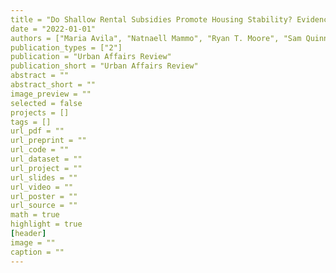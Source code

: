 ```yaml
---
title = "Do Shallow Rental Subsidies Promote Housing Stability? Evidence on Costs and Effects from DC's Shallow Flexible Rent Subsidy Program"
date = "2022-01-01"
authors = ["Maria Avila", "Natnaell Mammo", "Ryan T. Moore", "Sam Quinney"]
publication_types = ["2"]
publication = "Urban Affairs Review"
publication_short = "Urban Affairs Review"
abstract = ""
abstract_short = ""
image_preview = ""
selected = false
projects = []
tags = []
url_pdf = ""
url_preprint = ""
url_code = ""
url_dataset = ""
url_project = ""
url_slides = ""
url_video = ""
url_poster = ""
url_source = ""
math = true
highlight = true
[header]
image = ""
caption = ""
---
```

